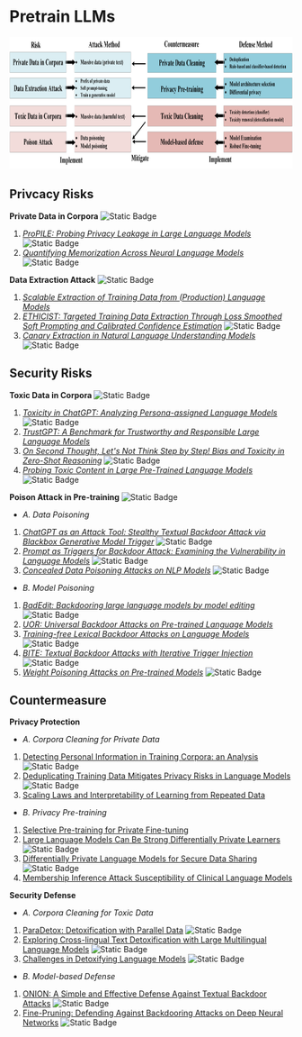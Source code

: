 # Pretrain LLMs
<p align="center">
    <img src="../img/pre_map.png" alt="pre_train" width="900" height="235">
</p>

## Privcacy Risks
**Private Data in Corpora** ![Static Badge](https://img.shields.io/badge/Unique-red)
1. *[ProPILE: Probing Privacy Leakage in Large Language Models](https://arxiv.org/abs/2307.01881)* ![Static Badge](https://img.shields.io/badge/NIPS'23-blue)
2. *[Quantifying Memorization Across Neural Language Models](https://arxiv.org/abs/2202.07646)* ![Static Badge](https://img.shields.io/badge/ICLR'23-blue)

**Data Extraction Attack** ![Static Badge](https://img.shields.io/badge/Common-red)
1. *[Scalable Extraction of Training Data from (Production) Language Models](https://arxiv.org/abs/2311.17035)*
2. *[ETHICIST: Targeted Training Data Extraction Through Loss Smoothed Soft Prompting and Calibrated Confidence Estimation](https://aclanthology.org/2023.acl-long.709/)* ![Static Badge](https://img.shields.io/badge/ACL'23-blue)
3. *[Canary Extraction in Natural Language Understanding Models](https://arxiv.org/abs/2203.13920)* ![Static Badge](https://img.shields.io/badge/ACL'22-blue)

## Security Risks
**Toxic Data in Corpora** ![Static Badge](https://img.shields.io/badge/Unique-red)
1. *[Toxicity in ChatGPT: Analyzing Persona-assigned Language Models](https://arxiv.org/abs/2304.05335)* ![Static Badge](https://img.shields.io/badge/EMNLP'23-blue)
2. *[TrustGPT: A Benchmark for Trustworthy and Responsible Large Language Models](https://arxiv.org/abs/2306.11507)*
3. *[On Second Thought, Let's Not Think Step by Step! Bias and Toxicity in Zero-Shot Reasoning](https://arxiv.org/abs/2212.08061)* ![Static Badge](https://img.shields.io/badge/ACL'23-blue)
4. *[Probing Toxic Content in Large Pre-Trained Language Models](https://aclanthology.org/2021.acl-long.329/)* ![Static Badge](https://img.shields.io/badge/ACL'21-blue)

**Poison Attack in Pre-training** ![Static Badge](https://img.shields.io/badge/Common-red)<br>
* *A. Data Poisoning*
1. *[ChatGPT as an Attack Tool: Stealthy Textual Backdoor Attack via Blackbox Generative Model Trigger](https://aclanthology.org/2024.naacl-long.165/)* ![Static Badge](https://img.shields.io/badge/NAACL'24-blue)
2. *[Prompt as Triggers for Backdoor Attack: Examining the Vulnerability in Language Models](https://aclanthology.org/2023.emnlp-main.757/)* ![Static Badge](https://img.shields.io/badge/EMNLP'23-blue)
3. *[Concealed Data Poisoning Attacks on NLP Models](https://aclanthology.org/2021.naacl-main.13/)* ![Static Badge](https://img.shields.io/badge/NAACL'21-blue)
* *B. Model Poisoning*
1. *[BadEdit: Backdooring large language models by model editing](https://arxiv.org/abs/2403.13355)* ![Static Badge](https://img.shields.io/badge/ICLR'24-blue)
2. *[UOR: Universal Backdoor Attacks on Pre-trained Language Models](https://arxiv.org/abs/2305.09574)*
3. *[Training-free Lexical Backdoor Attacks on Language Models](https://arxiv.org/abs/2302.04116)* ![Static Badge](https://img.shields.io/badge/WWW'23-blue)
4. *[BITE: Textual Backdoor Attacks with Iterative Trigger Injection](https://aclanthology.org/2023.acl-long.725/)* ![Static Badge](https://img.shields.io/badge/ACL'23-blue)
5. *[Weight Poisoning Attacks on Pre-trained Models](https://arxiv.org/abs/2004.06660)* ![Static Badge](https://img.shields.io/badge/ACL'20-blue)
## Countermeasure
**Privacy Protection**
* *A. Corpora Cleaning for Private Data*
1. [Detecting Personal Information in Training Corpora: an Analysis](https://aclanthology.org/2023.trustnlp-1.18/) ![Static Badge](https://img.shields.io/badge/TRUSTNLP'23-blue)
2. [Deduplicating Training Data Mitigates Privacy Risks in Language Models](https://arxiv.org/abs/2202.06539) ![Static Badge](https://img.shields.io/badge/ICML'22-blue)
3. [Scaling Laws and Interpretability of Learning from Repeated Data](https://arxiv.org/abs/2205.10487)
* *B. Privacy Pre-training*
1. [Selective Pre-training for Private Fine-tuning](https://arxiv.org/abs/2305.13865)
3. [Large Language Models Can Be Strong Differentially Private Learners](https://arxiv.org/abs/2110.05679) ![Static Badge](https://img.shields.io/badge/ICLR'22-blue)
4. [Differentially Private Language Models for Secure Data Sharing](https://aclanthology.org/2022.emnlp-main.323/) ![Static Badge](https://img.shields.io/badge/EMNLP'22-blue)
5. [Membership Inference Attack Susceptibility of Clinical Language Models](https://arxiv.org/abs/2104.08305)

**Security Defense**
* *A. Corpora Cleaning for Toxic Data*
1. [ParaDetox: Detoxification with Parallel Data](https://aclanthology.org/2022.acl-long.469/) ![Static Badge](https://img.shields.io/badge/ACL'22-blue)
2. [Exploring Cross-lingual Text Detoxification with Large Multilingual Language Models](https://aclanthology.org/2022.acl-srw.26/) ![Static Badge](https://img.shields.io/badge/ACL'22-blue)
3. [Challenges in Detoxifying Language Models](https://aclanthology.org/2021.findings-emnlp.210/) ![Static Badge](https://img.shields.io/badge/EMNLP'21-blue)
* *B. Model-based Defense*
1. [ONION: A Simple and Effective Defense Against Textual Backdoor Attacks](https://aclanthology.org/2021.emnlp-main.752/) ![Static Badge](https://img.shields.io/badge/EMNLP'21-blue)
2. [Fine-Pruning: Defending Against Backdooring Attacks on Deep Neural Networks](https://arxiv.org/abs/1805.12185) ![Static Badge](https://img.shields.io/badge/RAID'19-blue)
